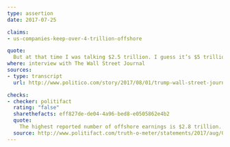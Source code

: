 ```yaml
---
type: assertion
date: 2017-07-25

claims:
- us-companies-keep-over-4-trillion-offshore

quote:
  But at that time I was talking $2.5 trillion. I guess it’s $5 trillion now. Whatever it is, it’s a lot more. So we have anywhere from 4 [trillion] to 5 or even more trillions of dollars sitting offshore.
where: interview with The Wall Street Journal
sources:
- type: transcript
  url: http://www.politico.com/story/2017/08/01/trump-wall-street-journal-interview-full-transcript-241214

checks:
- checker: politifact
  rating: "false"
  sharethefacts: eff827de-de04-4a96-bed8-e0505862e4b2
  quote:
    The highest reported number of offshore earnings is $2.8 trillion. That could be off by a couple hundred billion dollars due to undisclosed untaxed earnings. But experts agreed the discrepancy could not add up to Trump’s $4 trillion or $5 trillion estimate.
  source: http://www.politifact.com/truth-o-meter/statements/2017/aug/03/donald-trump/are-there-over-4-trillion-untaxed-corporate-earnin/
---
```

